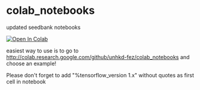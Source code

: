 # colab_notebooks
updated seedbank notebooks 

<a href="https://colab.research.google.com/github/unhkd-fez/colab_notebooks" target="_parent"><img src="https://colab.research.google.com/assets/colab-badge.svg" alt="Open In Colab"/></a>

easiest way to use is to go to http://colab.research.google.com/github/unhkd-fez/colab_notebooks and choose an example!

Please don't forget to add "%tensorflow_version 1.x" without quotes as first cell in notebook
